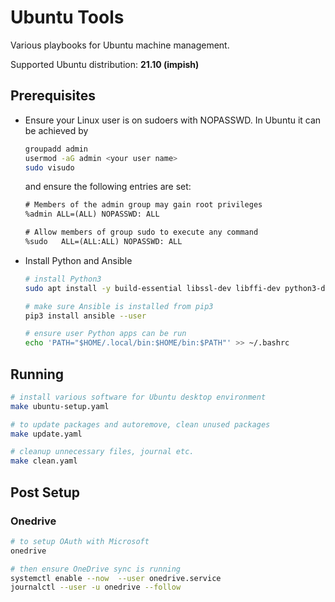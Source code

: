 # Ubuntu Tools

Various playbooks for Ubuntu machine management.

Supported Ubuntu distribution: **21.10 (impish)**

## Prerequisites

* Ensure your Linux user is on sudoers with NOPASSWD. In Ubuntu it can be achieved by

  ```bash
  groupadd admin
  usermod -aG admin <your user name>
  sudo visudo
  ```

  and ensure the following entries are set:

  ```txt
  # Members of the admin group may gain root privileges
  %admin ALL=(ALL) NOPASSWD: ALL

  # Allow members of group sudo to execute any command
  %sudo   ALL=(ALL:ALL) NOPASSWD: ALL
  ```

* Install Python and Ansible

  ```bash
  # install Python3
  sudo apt install -y build-essential libssl-dev libffi-dev python3-dev python3-pip

  # make sure Ansible is installed from pip3
  pip3 install ansible --user

  # ensure user Python apps can be run
  echo 'PATH="$HOME/.local/bin:$HOME/bin:$PATH"' >> ~/.bashrc
  ```

## Running

```bash
# install various software for Ubuntu desktop environment
make ubuntu-setup.yaml

# to update packages and autoremove, clean unused packages
make update.yaml

# cleanup unnecessary files, journal etc.
make clean.yaml
```

## Post Setup

### Onedrive

```bash
# to setup OAuth with Microsoft
onedrive

# then ensure OneDrive sync is running
systemctl enable --now  --user onedrive.service
journalctl --user -u onedrive --follow
```
